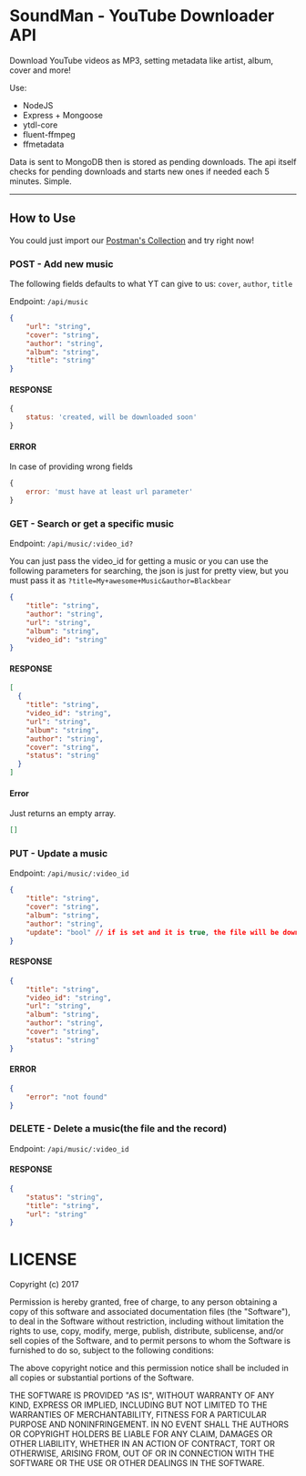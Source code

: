 # SoundMan - YouTube Downloader API

Download YouTube videos as MP3, setting metadata like artist, album, cover and more!

Use:
- NodeJS
- Express + Mongoose
- ytdl-core
- fluent-ffmpeg
- ffmetadata

Data is sent to MongoDB then is stored as pending downloads. The api itself checks for pending downloads and starts new ones if needed each 5 minutes. Simple.

-----------

## How to Use

You could just import our [Postman's Collection](Soundman.collection.json) and try right now!

### POST - Add new music

The following fields defaults to what YT can give to us: `cover`, `author`, `title`

Endpoint: `/api/music`

```json
{
	"url": "string",
	"cover": "string",
	"author": "string",
	"album": "string",
	"title": "string"
}
```

#### RESPONSE

```js
{
	status: 'created, will be downloaded soon'
}
```

#### ERROR

In case of providing wrong fields

```js
{
	error: 'must have at least url parameter'
}
```

### GET - Search or get a specific music

Endpoint: `/api/music/:video_id?`

You can just pass the video_id for getting a music or you can use the following parameters for searching, the json is just for pretty view, but you must pass it as `?title=My+awesome+Music&author=Blackbear`

```json
{
	"title": "string",
	"author": "string",
	"url": "string",
	"album": "string",
	"video_id": "string"
}
```

#### RESPONSE

```json
[
  {
    "title": "string",
    "video_id": "string",
    "url": "string",
    "album": "string",
    "author": "string",
    "cover": "string",
    "status": "string"
  }
]
```


#### Error

Just returns an empty array.

```json
[]
```

### PUT - Update a music

Endpoint: `/api/music/:video_id`

```json
{
	"title": "string",
	"cover": "string",
	"album": "string",
	"author": "string",
	"update": "bool" // if is set and it is true, the file will be downloaded again
}
```

#### RESPONSE

```json
{
	"title": "string",
	"video_id": "string",
	"url": "string",
	"album": "string",
	"author": "string",
	"cover": "string",
	"status": "string"
}
```

#### ERROR

```json
{
	"error": "not found"
}
```

### DELETE - Delete a music(the file and the record)

Endpoint: `/api/music/:video_id`

#### RESPONSE

```json
{
	"status": "string",
	"title": "string",
	"url": "string"
}
```

# LICENSE

Copyright (c) 2017

Permission is hereby granted, free of charge, to any person obtaining a copy
of this software and associated documentation files (the "Software"), to deal
in the Software without restriction, including without limitation the rights
to use, copy, modify, merge, publish, distribute, sublicense, and/or sell
copies of the Software, and to permit persons to whom the Software is
furnished to do so, subject to the following conditions:

The above copyright notice and this permission notice shall be included in all
copies or substantial portions of the Software.

THE SOFTWARE IS PROVIDED "AS IS", WITHOUT WARRANTY OF ANY KIND, EXPRESS OR
IMPLIED, INCLUDING BUT NOT LIMITED TO THE WARRANTIES OF MERCHANTABILITY,
FITNESS FOR A PARTICULAR PURPOSE AND NONINFRINGEMENT. IN NO EVENT SHALL THE
AUTHORS OR COPYRIGHT HOLDERS BE LIABLE FOR ANY CLAIM, DAMAGES OR OTHER
LIABILITY, WHETHER IN AN ACTION OF CONTRACT, TORT OR OTHERWISE, ARISING FROM,
OUT OF OR IN CONNECTION WITH THE SOFTWARE OR THE USE OR OTHER DEALINGS IN THE
SOFTWARE.